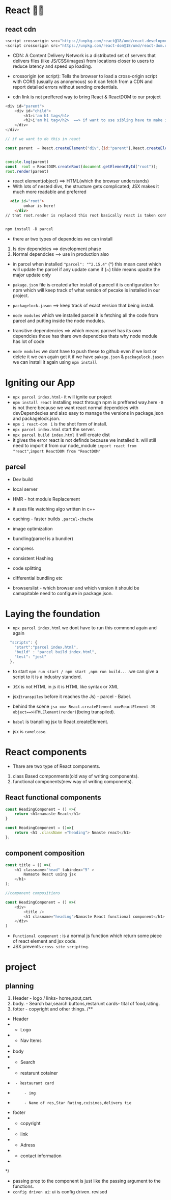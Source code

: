 # React 🚀🚀

## react cdn 
```js
<script crossorigin src="https://unpkg.com/react@18/umd/react.development.js"></script>
<script crossorigin src="https://unpkg.com/react-dom@18/umd/react-dom.development.js"></script>
```
- CDN: A Content Delivery Network is a distributed set of servers that delivers files (like JS/CSS/images) from locations closer to users to reduce latency and speed up loading.

- crossorigin (on script): Tells the browser to load a cross-origin script with CORS (usually as anonymous) so it can fetch from a CDN and report detailed errors without sending credentials.

- cdn link is not preffered way to bring React & ReactDOM to our project




```js
<div id="parent">
    <div id="child">
        <h1>i'am h1 tag</h1>
        <h2>i'am h1 tag</h2>  ==> if want to use sibling have to make it an array
    </div>
</div> 

// if we want to do this in react

const parent  = React.createElement("div",{id:"parent"},React.createElement("div",{id:"child"},[React.createElement("h1",{},"i am an h1 tag"),React.createElement("h2",{},"iam h2 tag")]))


console.log(parent)
const  root = ReactDOM.createRoot(document.getElementById("root"));
root.render(parent)

```
- react element(object) ==> HTML(which the browser understands)
- With lots of nested divs, the structure gets complicated; JSX makes it much more readable and preferred

```html
  <div id="root">
        omkar is here!
    </div>
// that root.render is replaced this root basically react is taken control over the html
```


```js

npm install -D parcel
```
- there ar two types of dependcies  we can  install 
1. Is dev dependcies ==> development phase
2. Normal dependcies ==> use in production also  

- in parcel when installed `"parcel": "^2.15.4"` (^) this mean caret which will update the parcel if any update came if (~) tilde means upadte the major update only

- `pakage.json` file is created after install of parecel it is configuration for npm which will keep track of what version of pecake is installed in our project.
- `packagelock.jason` ==> keep track of exact version that being install.
- `node modules` which we installed  parcel it is fetching all the code from parcel and putting inside the node modules.
- transitive dependencies  ==> which means parcvel has its own dependcies those has thare own dependcies thats why node module has lot of code 
- `node modules` we dont have to push these to github even if we lost or delete it we can again get it  if we have `pakage.json` & `packagelock.jason` we can install it again using `npm install`

# Igniting our App

- `npx parcel index.html`- it will ignite our project 
- `npm install react` installing react through npm is preffered way.here `-D ` is not there because we want react normal dependcies with devDependecies and also easy to manage the versions in package.json and packagelock.json.
- `npm i react-dom ` `i` is the shot form of install.
- `npx parcel index.html` start the server.
- `npx parcel build index.html` it will create dist 
- it gives the error react is not definds because we installed it. will still need to  import it from our node_module `import react from "react"`,`import ReactDOM from "ReactDOM"`

## parcel
- Dev build
- local server
- HMR - hot module Replacement
- it uses file watching algo written in c++
- caching - faster builds `.parcel-chache`
- image optimization
- bundling(parcel is a bundler)
- compress 
- consistent Hashing
- code splitting
- differential bundling 
etc

- browserslist - which browser and which version it should be camapitable need to configure in package.json.


# Laying the foundation

- `npx parcel index.html` we dont have to run this commond again and again 
```js
  "scripts": {
    "start":"parcel index.html",
    "build" : "parcel build index.html",
    "test": "jest"
  },
```
- to start `npm run start / npm start ,npm run build....`we can give a script to it  is a industry standerd.

- `JSX` is not HTML in js it is HTML like syntax or XML
- jsx(`transpiles` before it reaches the Js) - parcel - Babel.
- behind the scene `jsx ==> React.createElement ==>ReactElement-JS-object==>HTMLElement(render)`(being transpiled).
- `babel` is tranpiling jsx to React.createElement.
- jsx  is `camelcase`.

# React components

- Thare are two type of React components.
1. class Based componments(old way of writing components).
2. functional components(new way of writing components).

## React functional components
```js
const HeadingComponent = () =>{
    return <h1>namaste React</h1>
}
```

```js
const HeadingComponent = ()=>{
    return <h1 .className ="heading"> Nmaste react</h1>
};


```
## component composition

```js
const title = () =>(
    <h1 classname="head" tabindex="5" >
        Namaste React using jsx 
    </h1>
);

//component compositions

const HeadingComponent = () =>(
    <div>
        <title />
        <h1 clasname="heading">Namaste React functional component</h1>
    </div>
)
```
- `Functional component` : is a normal js function which return some piece of react element and jsx code.
- JSX prevents `cross site scripting`.


# project 

## planning
1. Header - logo / links- home,aout,cart.
2. body. - Search bar,search buttons,restarunt cards- tital of food,rating.
3. fotter - copyright and other things.
/**
 * Header
 * - Logo
 * - Nav Items
 * 
 * body
 * - Search
 * - restarunt cotainer
 *      - Restaurant card
 *          - img
 *          - Name of res,Star Rating,cuisines,delivery tie
 * footer
 * - copyright
 * - link
 * - Adress
 * - contact information
 * 
 */


- passing prop to the component is just like the passing argument to the functions.
- `config driven ui`: ui is config driven.
 revised 